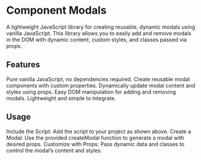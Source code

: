# Component Modals

A lightweight JavaScript library for creating reusable, dynamic modals using vanilla JavaScript. This library allows you to easily add and remove modals in the DOM with dynamic content, custom styles, and classes passed via props.

## Features

Pure vanilla JavaScript, no dependencies required.
Create reusable modal components with custom properties.
Dynamically update modal content and styles using props.
Easy DOM manipulation for adding and removing modals.
Lightweight and simple to integrate.

## Usage

Include the Script: Add the script to your project as shown above.
Create a Modal: Use the provided createModal function to generate a modal with desired props.
Customize with Props: Pass dynamic data and classes to control the modal’s content and styles.

